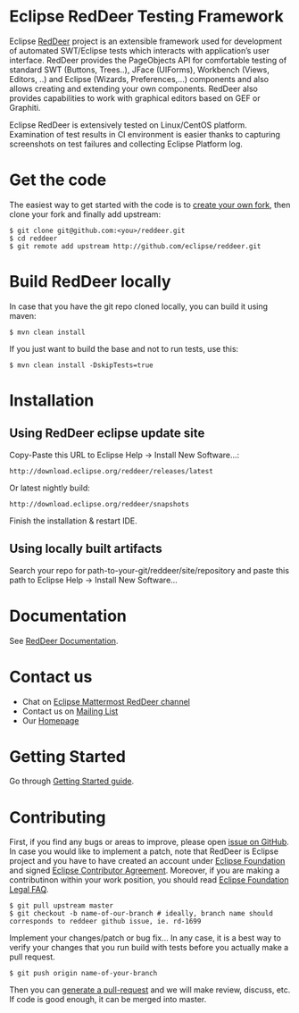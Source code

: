 # Eclipse RedDeer Testing Framework

Eclipse [RedDeer](http://www.eclipse.org/reddeer) project is an extensible framework used for development of automated SWT/Eclipse tests which interacts with application’s user interface. RedDeer provides the PageObjects API for comfortable testing of standard SWT (Buttons, Trees..), JFace (UIForms), Workbench (Views, Editors, ..) and Eclipse (Wizards, Preferences,...) components and also allows creating and extending your own components. RedDeer also provides capabilities to work with graphical editors based on GEF or Graphiti.

Eclipse RedDeer is extensively tested on Linux/CentOS platform. Examination of test results in CI environment is easier thanks to capturing screenshots on test failures and collecting Eclipse Platform log.

# Get the code

The easiest way to get started with the code is to [create your own fork](https://help.github.com/en/articles/fork-a-repo), 
then clone your fork and finally add upstream:

    $ git clone git@github.com:<you>/reddeer.git
    $ cd reddeer
    $ git remote add upstream http://github.com/eclipse/reddeer.git
    
# Build RedDeer locally

In case that you have the git repo cloned locally, you can build it using maven:

    $ mvn clean install
    
If you just want to build the base and not to run tests, use this:

    $ mvn clean install -DskipTests=true

# Installation

## Using RedDeer eclipse update site

Copy-Paste this URL to Eclipse Help -> Install New Software...:
```
http://download.eclipse.org/reddeer/releases/latest
```
Or latest nightly build:
```
http://download.eclipse.org/reddeer/snapshots
```
Finish the installation & restart IDE.

## Using locally built artifacts

Search your repo for path-to-your-git/reddeer/site/repository and paste this path to Eclipse Help -> Install New Software...

# Documentation

See [RedDeer Documentation](https://github.com/eclipse/reddeer/wiki).

# Contact us

* Chat on [Eclipse Mattermost RedDeer channel](https://mattermost.eclipse.org/eclipse/channels/reddeer)
* Contact us on [Mailing List](https://dev.eclipse.org/mailman/listinfo/reddeer-dev)
* Our [Homepage](http://www.eclipse.org/reddeer)

# Getting Started

Go through [Getting Started guide](https://github.com/eclipse/reddeer/wiki/Getting-Started).

# Contributing

First, if you find any bugs or areas to improve, please open [issue on GitHub](https://github.com/eclipse/reddeer/issues).
In case you would like to implement a patch, note that RedDeer is Eclipse project and you have to have created an account under [Eclipse Foundation](https://accounts.eclipse.org/) and signed [Eclipse Contributor Agreement](https://www.eclipse.org/legal/ECA.php). Moreover, if you are making a contributinon within your work position, you should read [Eclipse Foundation Legal FAQ](https://www.eclipse.org/legal/legalfaq.php).

    $ git pull upstream master
    $ git checkout -b name-of-our-branch # ideally, branch name should corresponds to reddeer github issue, ie. rd-1699

Implement your changes/patch or bug fix...
In any case, it is a best way to verify your changes that you run build with tests before you actually make a pull request.

    $ git push origin name-of-your-branch
    
Then you can [generate a pull-request](https://help.github.com/en/articles/about-pull-requests) and we will make review, discuss, etc. If code is good enough, it can be merged into master.
